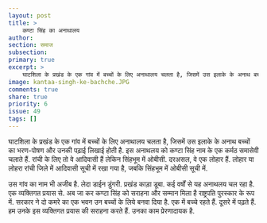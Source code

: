 ```yaml
---
layout: post
title: >
    कण्टा सिंह का अनाथालय
author:
section: समाज
subsection:
primary: true
excerpt: >
    घाटशिला के प्रखंड के एक गांव में बच्चों के लिए अनाथालय चलता है, जिसमें उस इलाके के अनाथ बच्चों का भरण-पोषण और उनकी पढ़ाई लिखाई होती है. इस अनाथलय को कण्टा सिंह नाम के एक कर्मठ समासेवी चलाते हैं.
image: kantaa-singh-ke-bachche.JPG
comments: true
share: true
priority: 6
issue: 49
tags: []
---
```


घाटशिला के प्रखंड के एक गांव में बच्चों के लिए अनाथालय चलता है, जिसमें उस इलाके के अनाथ बच्चों का भरण-पोषण और उनकी पढ़ाई लिखाई होती है. इस अनाथलय को कण्टा सिंह नाम के एक कर्मठ समासेवी चलाते हैं. रांची के लिए तो वे आदिवासी हैं लेकिन सिंहभूम में ओबीसी. दरअसल, वे एक लोहार हैं. लोहार या लोहरा रांची जिले में आदिवासी सूची में रखा गया है, जबकि सिंहभूम में ओबीसी सूची में.

उस गांव का नाम भी अजीब है. लेदा डाईन डुंगरी. प्रखंड काड़ा डूबा. कई वर्षों से यह अनाथलय चल रहा है. एक व्यक्तिगत प्रयास से. अब जा कर कण्टा सिंह को सराहना और सम्मान मिला है राष्ट्रपति पुरस्कार के रूप में. सरकार ने दो कमरे का एक भवन उन बच्चों के लिये बनवा दिया है. एक में बच्चे रहते हैं. दूसरे में पढ़ते हैं. हम उनके इस व्यक्तिगत प्रयास की सराहना करते हैं. उनका काम प्रेरणादायक  है.